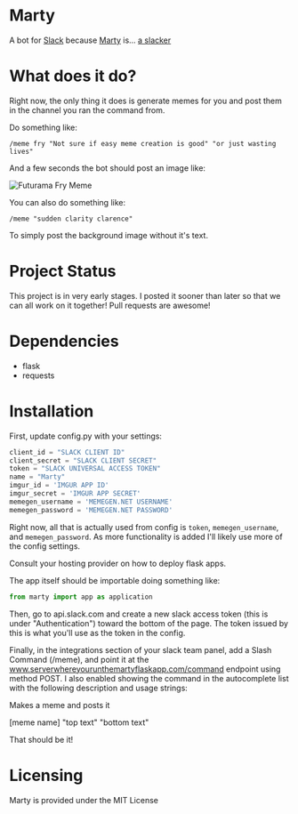 Marty
=====

A bot for [Slack](https://slack.com/) because [Marty](http://www.imdb.com/character/ch0001829/?ref_=tt_cl_t1) is... [a slacker](http://www.imdb.com/title/tt0088763/quotes?item=qt0416359)

What does it do?
=============
Right now, the only thing it does is generate memes for you and post them in the channel you ran the command from.

Do something like:

`/meme fry "Not sure if easy meme creation is good" "or just wasting lives"`

And a few seconds the bot should post an image like:

![Futurama Fry Meme](http://cdn.meme.am/instances/300x/54615053.jpg)

You can also do something like:

`/meme "sudden clarity clarence"`

To simply post the background image without it's text.

Project Status
===========
This project is in very early stages. I posted it sooner than later so that we can all work on it together!
Pull requests are awesome!

Dependencies
===========
- flask
- requests

Installation
========
First, update config.py with your settings:
```python
client_id = "SLACK CLIENT ID"
client_secret = "SLACK CLIENT SECRET"
token = "SLACK UNIVERSAL ACCESS TOKEN"
name = "Marty"
imgur_id = 'IMGUR APP ID'
imgur_secret = 'IMGUR APP SECRET'
memegen_username = 'MEMEGEN.NET USERNAME'
memegen_password = 'MEMEGEN.NET PASSWORD'
```

Right now, all that is actually used from config is `token`, `memegen_username`, and `memegen_password`. As more functionality is added I'll likely use more of the config settings.

Consult your hosting provider on how to deploy flask apps.

The app itself should be importable doing something like:

```python
from marty import app as application
```

Then, go to api.slack.com and create a new slack access token (this is under "Authentication") toward the bottom of the page.
The token issued by this is what you'll use as the token in the config.

Finally, in the integrations section of your slack team panel, add a Slash Command (/meme), and point it at the www.serverwhereyourunthemartyflaskapp.com/command endpoint using method POST. I also enabled showing the command in the autocomplete list with the following description and usage strings:

Makes a meme and posts it

[meme name] "top text" "bottom text"

That should be it!

Licensing
=======
Marty is provided under the MIT License

